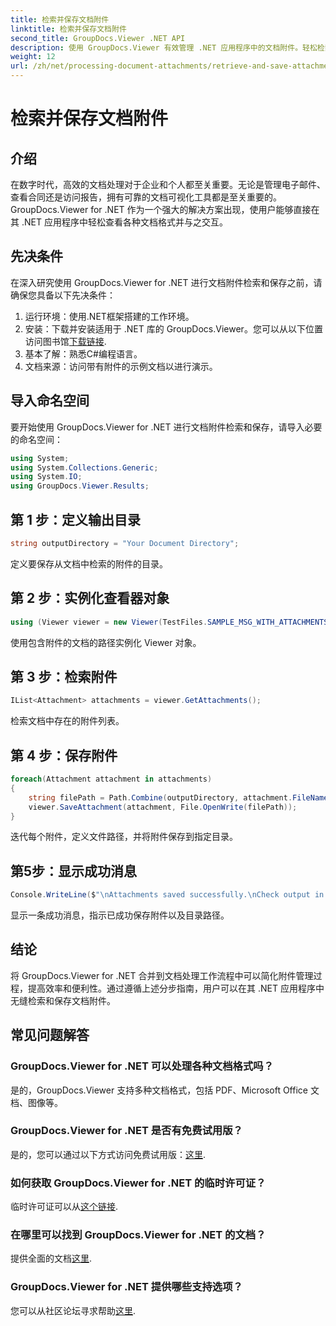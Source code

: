 ```yaml
---
title: 检索并保存文档附件
linktitle: 检索并保存文档附件
second_title: GroupDocs.Viewer .NET API
description: 使用 GroupDocs.Viewer 有效管理 .NET 应用程序中的文档附件。轻松检索和保存附件。
weight: 12
url: /zh/net/processing-document-attachments/retrieve-and-save-attachments/
---
```


# 检索并保存文档附件

## 介绍
在数字时代，高效的文档处理对于企业和个人都至关重要。无论是管理电子邮件、查看合同还是访问报告，拥有可靠的文档可视化工具都是至关重要的。 GroupDocs.Viewer for .NET 作为一个强大的解决方案出现，使用户能够直接在其 .NET 应用程序中轻松查看各种文档格式并与之交互。
## 先决条件
在深入研究使用 GroupDocs.Viewer for .NET 进行文档附件检索和保存之前，请确保您具备以下先决条件：
1. 运行环境：使用.NET框架搭建的工作环境。
2. 安装：下载并安装适用于 .NET 库的 GroupDocs.Viewer。您可以从以下位置访问图书馆[下载链接](https://releases.groupdocs.com/viewer/net/).
3. 基本了解：熟悉C#编程语言。
4. 文档来源：访问带有附件的示例文档以进行演示。

## 导入命名空间
要开始使用 GroupDocs.Viewer for .NET 进行文档附件检索和保存，请导入必要的命名空间：
```csharp
using System;
using System.Collections.Generic;
using System.IO;
using GroupDocs.Viewer.Results;
```

## 第 1 步：定义输出目录
```csharp
string outputDirectory = "Your Document Directory";
```
定义要保存从文档中检索的附件的目录。
## 第 2 步：实例化查看器对象
```csharp
using (Viewer viewer = new Viewer(TestFiles.SAMPLE_MSG_WITH_ATTACHMENTS))
```
使用包含附件的文档的路径实例化 Viewer 对象。
## 第 3 步：检索附件
```csharp
IList<Attachment> attachments = viewer.GetAttachments();
```
检索文档中存在的附件列表。
## 第 4 步：保存附件
```csharp
foreach(Attachment attachment in attachments)
{
    string filePath = Path.Combine(outputDirectory, attachment.FileName);  
    viewer.SaveAttachment(attachment, File.OpenWrite(filePath)); 
}
```
迭代每个附件，定义文件路径，并将附件保存到指定目录。
## 第5步：显示成功消息
```csharp
Console.WriteLine($"\nAttachments saved successfully.\nCheck output in {outputDirectory}.");
```
显示一条成功消息，指示已成功保存附件以及目录路径。

## 结论
将 GroupDocs.Viewer for .NET 合并到文档处理工作流程中可以简化附件管理过程，提高效率和便利性。通过遵循上述分步指南，用户可以在其 .NET 应用程序中无缝检索和保存文档附件。
## 常见问题解答
### GroupDocs.Viewer for .NET 可以处理各种文档格式吗？
是的，GroupDocs.Viewer 支持多种文档格式，包括 PDF、Microsoft Office 文档、图像等。
### GroupDocs.Viewer for .NET 是否有免费试用版？
是的，您可以通过以下方式访问免费试用版：[这里](https://releases.groupdocs.com/).
### 如何获取 GroupDocs.Viewer for .NET 的临时许可证？
临时许可证可以从[这个链接](https://purchase.groupdocs.com/temporary-license/).
### 在哪里可以找到 GroupDocs.Viewer for .NET 的文档？
提供全面的文档[这里](https://tutorials.groupdocs.com/viewer/net/).
### GroupDocs.Viewer for .NET 提供哪些支持选项？
您可以从社区论坛寻求帮助[这里](https://forum.groupdocs.com/c/viewer/9).